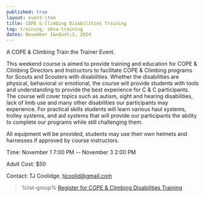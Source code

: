 ```yaml
---
published: true
layout: event-item
title: COPE & Climbing Disabilities Training
tag: training, sbsa-training
dates: November 1&ndash;3, 2024
---
```


A COPE & Climbing Train the Trainer Event.

This weekend course is aimed to provide training and education for COPE & Climbing Directors and Instructors to facilitate COPE & Climbing programs for Scouts and Scouters with disabilities. Whether the disabilities are physical, behavioral or emotional, the course will provide students with tools and understanding to provide the best experience for C & C participants. The course will cover topics such as autism, sight and hearing disabilities, lack of limb use and many other disabilities our participants may experience. For practical skills students will learn various haul systems, trolley systems, and aid systems that will provide our participants the ability to complete our programs while still challenging them.

All equipment will be provided, students may use their own helmets and harnesses if approved by course instructors.

Time: November 1 7:00 PM -- November 3 2:00 PM

Adult Cost: $50

Contact: TJ Coolidge, [tjcoolid@gmail.com](mailto:tjcoolid@gmail.com)

> %list-group%
> <a href="https://scoutingevent.com/066-88127" class="list-group-item">Register for COPE & Climbing Disabilities Training</a>
